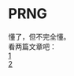 # PRNG  
懂了，但不完全懂。   
看两篇文章吧：  
[1](https://xenny.wiki/posts/crypto/PRNG/MT19937.html)  
[2](https://www.anquanke.com/post/id/205861#h2-0)
